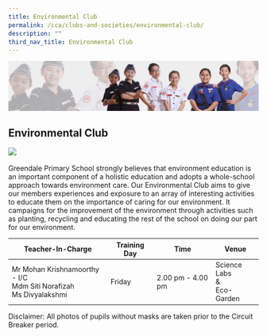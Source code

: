 ```yaml
---
title: Environmental Club
permalink: /cca/clubs-and-societies/environmental-club/
description: ""
third_nav_title: Environmental Club
---
```

![](/images/About%20Us/subbanner2.jpg)

## **Environmental Club**

![](/images/CCA/Environmental%20Club%201.jpg)

Greendale Primary School strongly believes that environment education is an important component of a holistic education and adopts a whole-school approach towards environment care. Our Environmental Club aims to give our members experiences and exposure to an array of interesting activities to educate them on the importance of caring for our environment. It campaigns for the improvement of the environment through activities such as planting, recycling and educating the rest of the school on doing our part for our environment.

<table>
<thead>
  <tr>
    <th>Teacher-In-Charge</th>
    <th>Training Day</th>
    <th>Time</th>
    <th>Venue</th>
  </tr>
</thead>
<tbody>
  <tr>
    <td>Mr Mohan Krishnamoorthy - I/C<br>Mdm Siti Norafizah<br>Ms Divyalakshmi</td>
    <td>Friday<br></td>
    <td>2.00 pm - 4.00 pm<br></td>
    <td>Science Labs<br>&amp;<br>Eco-Garden</td>
  </tr>
</tbody>
</table>

Disclaimer: All photos of pupils without masks are taken prior to the Circuit Breaker period.  
